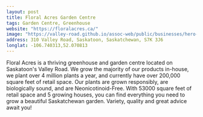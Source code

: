 ```yaml
---
layout: post
title: Floral Acres Garden Centre
tags: Garden Centre, Greenhouse
website: "https://floralacres.ca/"
image: "https://valley-road.github.io/assoc-web/public/businesses/hero-floral-acres.png"
address: 310 Valley Road, Saskatoon, Saskatchewan, S7K 3J6
longlat: -106.740313,52.070813
---
```

Floral Acres is a thriving greenhouse and garden centre located on Saskatoon's Valley Road.
We grow the majority of our products in-house, we plant over 4 million plants a year, and currently have over 200,000 square feet of retail space. Our plants are grown responsibly, are biologically sound, and are Neonicotinoid-Free.
With 53000 square feet of retail space and 5 growing houses, you can find everything you need to grow a beautiful Saskatchewan garden. Variety, quality and great advice await you!

